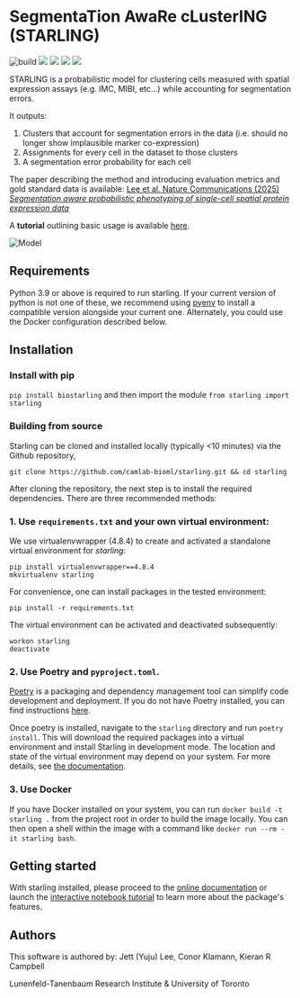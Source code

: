 # SegmentaTion AwaRe cLusterING (STARLING)

![build](https://github.com/camlab-bioml/starling/actions/workflows/main.yml/badge.svg)
![](https://img.shields.io/badge/Python-3.9-blue)
![](https://img.shields.io/badge/Python-3.10-blue)
![](https://img.shields.io/badge/Python-3.11-blue)
![](https://img.shields.io/badge/Python-3.12-blue)


STARLING is a probabilistic model for clustering cells measured with spatial expression assays (e.g. IMC, MIBI, etc...) while accounting for segmentation errors.

It outputs:
1. Clusters that account for segmentation errors in the data (i.e. should no longer show implausible marker co-expression)
2. Assignments for every cell in the dataset to those clusters
3. A segmentation error probability for each cell

The paper describing the method and introducing evaluation metrics and gold standard data is available: [Lee et al. Nature Communications (2025) _Segmentation aware probabilistic phenotyping of single-cell spatial protein expression data_](https://www.nature.com/articles/s41467-024-55214-w)

A **tutorial** outlining basic usage is available [here][tutorial].

![Model](https://github.com/camlab-bioml/starling/raw/main/starling-schematic600x.png)

## Requirements

Python 3.9 or above is required to run starling. If your current version of python is not one of these, we recommend using [pyenv](https://github.com/pyenv/pyenv) to install a compatible version alongside your current one. Alternately, you could use the Docker configuration described below.

## Installation

### Install with pip

`pip install biostarling` and then import the module `from starling import starling`

### Building from source

Starling can be cloned and installed locally (typically <10 minutes) via the Github repository,

```
git clone https://github.com/camlab-bioml/starling.git && cd starling
```

After cloning the repository, the next step is to install the required dependencies. There are three recommended methods:

### 1. Use `requirements.txt` and your own virtual environment:

We use virtualenvwrapper (4.8.4) to create and activated a standalone virtual environment for _starling_:

```
pip install virtualenvwrapper==4.8.4
mkvirtualenv starling
```

For convenience, one can install packages in the tested environment:

```
pip install -r requirements.txt
```

The virtual environment can be activated and deactivated subsequently:

```
workon starling
deactivate
```

### 2. Use Poetry and `pyproject.toml`.

[Poetry](https://python-poetry.org/) is a packaging and dependency management tool can simplify code development and deployment. If you do not have Poetry installed, you can find instructions [here](https://python-poetry.org/docs/).

Once poetry is installed, navigate to the `starling` directory and run `poetry install`. This will download the required packages into a virtual environment and install Starling in development mode. The location and state of the virtual environment may depend on your system. For more details, see [the documentation](https://python-poetry.org/docs/managing-environments/).


### 3. Use Docker

If you have Docker installed on your system, you can run `docker build -t starling .` from the project root in order to build the image locally. You can then open a shell within the image with a command like `docker run --rm -it starling bash`.

## Getting started

With starling installed, please proceed to the [online documentation][docs] or launch the [interactive notebook tutorial][tutorial] to learn more about the package's features.

## Authors

This software is authored by: Jett (Yuju) Lee, Conor Klamann, Kieran R Campbell

Lunenfeld-Tanenbaum Research Institute & University of Toronto

<!-- github-only -->

[tutorial]: https://colab.research.google.com/github/camlab-bioml/starling/blob/main/docs/source/tutorial/getting-started.ipynb
[license]: https://github.com/camlab-bioml/starling/blob/main/LICENSE
[docs]: https://camlab-bioml.github.io/starling/
